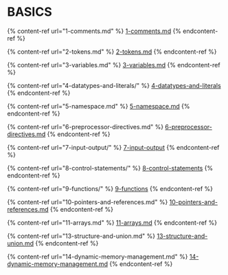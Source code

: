 # BASICS

{% content-ref url="1-comments.md" %}
[1-comments.md](1-comments.md)
{% endcontent-ref %}

{% content-ref url="2-tokens.md" %}
[2-tokens.md](2-tokens.md)
{% endcontent-ref %}

{% content-ref url="3-variables.md" %}
[3-variables.md](3-variables.md)
{% endcontent-ref %}

{% content-ref url="4-datatypes-and-literals/" %}
[4-datatypes-and-literals](4-datatypes-and-literals/)
{% endcontent-ref %}

{% content-ref url="5-namespace.md" %}
[5-namespace.md](5-namespace.md)
{% endcontent-ref %}

{% content-ref url="6-preprocessor-directives.md" %}
[6-preprocessor-directives.md](6-preprocessor-directives.md)
{% endcontent-ref %}

{% content-ref url="7-input-output/" %}
[7-input-output](7-input-output/)
{% endcontent-ref %}

{% content-ref url="8-control-statements/" %}
[8-control-statements](8-control-statements/)
{% endcontent-ref %}

{% content-ref url="9-functions/" %}
[9-functions](9-functions/)
{% endcontent-ref %}

{% content-ref url="10-pointers-and-references.md" %}
[10-pointers-and-references.md](10-pointers-and-references.md)
{% endcontent-ref %}

{% content-ref url="11-arrays.md" %}
[11-arrays.md](11-arrays.md)
{% endcontent-ref %}

{% content-ref url="13-structure-and-union.md" %}
[13-structure-and-union.md](13-structure-and-union.md)
{% endcontent-ref %}

{% content-ref url="14-dynamic-memory-management.md" %}
[14-dynamic-memory-management.md](14-dynamic-memory-management.md)
{% endcontent-ref %}

